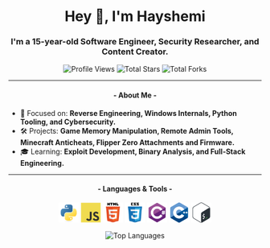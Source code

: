 <h1 align="center">Hey 👋, I'm Hayshemi</h1>
<h3 align="center">I'm a 15-year-old Software Engineer, Security Researcher, and Content Creator.</h3>

<p align="center"> 
<img src="https://komarev.com/ghpvc/?username=hayshemi&label=Profile%20Views&color=brightgreen&style=flat" alt="Profile Views" /> 
<img src="https://img.shields.io/badge/dynamic/json?label=Total%20Stars&query=%24.stars&color=ff0000&style=flat&url=https://api.github-star-counter.workers.dev/user/hayshemi" alt="Total Stars"> 
<img src="https://img.shields.io/badge/dynamic/json?label=Total%20Forks&query=%24.forks&color=orange&style=flat&url=https://api.github-star-counter.workers.dev/user/hayshemi" alt="Total Forks">
</p>

---

<h4 align="center">- About Me -</h4>

- 🧠 Focused on: **Reverse Engineering, Windows Internals, Python Tooling, and Cybersecurity.**
- 🛠️ Projects: **Game Memory Manipulation, Remote Admin Tools, Minecraft Anticheats, Flipper Zero Attachments and Firmware.**
- 🎓 Learning: **Exploit Development, Binary Analysis, and Full-Stack Engineering.**

---

<h4 align="center">- Languages & Tools -</h4>

<p align="center">
  <img src="https://raw.githubusercontent.com/devicons/devicon/master/icons/python/python-original.svg" alt="Python" width="40" height="40"/>
  <img src="https://raw.githubusercontent.com/devicons/devicon/master/icons/javascript/javascript-original.svg" alt="JavaScript" width="40" height="40"/>
  <img src="https://raw.githubusercontent.com/devicons/devicon/master/icons/html5/html5-original-wordmark.svg" alt="HTML" width="40" height="40"/>
  <img src="https://raw.githubusercontent.com/devicons/devicon/master/icons/css3/css3-original-wordmark.svg" alt="CSS" width="40" height="40"/>
  <img src="https://raw.githubusercontent.com/devicons/devicon/master/icons/csharp/csharp-original.svg" alt="C#" width="40" height="40"/>
  <img src="https://raw.githubusercontent.com/devicons/devicon/master/icons/cplusplus/cplusplus-original.svg" alt="C++" width="40" height="40"/>
  <img src="https://raw.githubusercontent.com/devicons/devicon/master/icons/bash/bash-original.svg" alt="Bash" width="40" height="40"/>
</p>
<p align="center">
<img src="https://github-readme-stats.vercel.app/api/top-langs/?username=hayshemi&layout=compact&theme=tokyonight" alt="Top Languages" />
</p>
